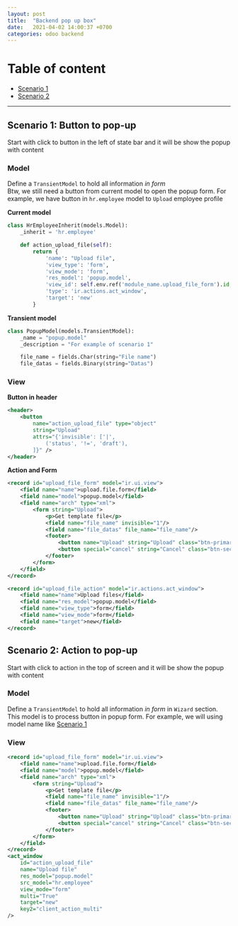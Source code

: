 ```yaml
---
layout: post
title:  "Backend pop up box"
date:   2021-04-02 14:00:37 +0700
categories: odoo backend
---
```


# Table of content
- [Scenario 1](#scenario-1-button-to-pop-up)  
- [Scenario 2](#scenario-2-action-to-pop-up)
---

## Scenario 1: Button to pop-up
Start with click to button in the left of state bar and it will be show the popup with content

### **Model**  
Define a `TransientModel` to hold all information *in form*  
Btw, we still need a button from current model to open the popup form. For example, we have button in `hr.employee` model to `Upload` employee profile  

**Current model**
```python
class HrEmployeeInherit(models.Model):
    _inherit = 'hr.employee'

    def action_upload_file(self):
        return {
			'name': "Upload file",
			'view_type': 'form',
			'view_mode': 'form',
			'res_model': 'popup.model',
			'view_id': self.env.ref('module_name.upload_file_form').id,
			'type': 'ir.actions.act_window',
			'target': 'new'
		}
```
**Transient model**
```python
class PopupModel(models.TransientModel):
    _name = "popup.model"
    _description = "For example of scenario 1"

    file_name = fields.Char(string="File name")
    file_datas = fields.Binary(string="Datas")
```

### **View**  
**Button in header**
```xml
<header>
    <button 
        name="action_upload_file" type="object" 
        string="Upload" 
        attrs="{'invisible': ['|', 
            ('status', '!=', 'draft'),
        ]}" />
</header>
```

**Action and Form**
```xml
<record id="upload_file_form" model="ir.ui.view">
    <field name="name">upload.file.form</field>
    <field name="model">popup.model</field>
    <field name="arch" type="xml">
        <form string="Upload">
            <p>Get template file</p>
            <field name="file_name" invisible="1"/>
            <field name="file_datas" file_name="file_name"/>
            <footer>
                <button name="Upload" string="Upload" class="btn-primary"/>
                <button special="cancel" string="Cancel" class="btn-secondary"/>
            </footer>
        </form>
    </field>
</record>

<record id="upload_file_action" model="ir.actions.act_window">
    <field name="name">Upload files</field>
    <field name="res_model">popup.model</field>
    <field name="view_type">form</field>
    <field name="view_mode">form</field>
    <field name="target">new</field>
</record>
```


## Scenario 2: Action to pop-up
Start with click to action in the top of screen and it will be show the popup with content

### **Model**  
Define a `TransientModel` to hold all information *in form* in `Wizard` section. This model is to process button in popup form. For example, we will using model name like [Scenario 1](#scenario-1-button-to-pop-up)

### **View**
```xml
<record id="upload_file_form" model="ir.ui.view">
    <field name="name">upload.file.form</field>
    <field name="model">popup.model</field>
    <field name="arch" type="xml">
        <form string="Upload">
            <p>Get template file</p>
            <field name="file_name" invisible="1"/>
            <field name="file_datas" file_name="file_name"/>
            <footer>
                <button name="Upload" string="Upload" class="btn-primary"/>
                <button special="cancel" string="Cancel" class="btn-secondary"/>
            </footer>
        </form>
    </field>
</record>
<act_window
    id="action_upload_file"
    name="Upload file"
    res_model="popup.model"
    src_model="hr.employee"
    view_mode="form"
    multi="True"
    target="new"
    key2="client_action_multi"
/>
```
